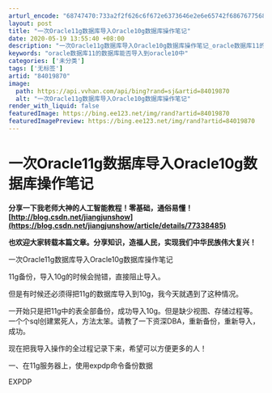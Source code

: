 ```yaml
---
arturl_encode: "68747470:733a2f2f626c6f672e6373646e2e6e65742f68676775686666:2f61727469636c652f64657461696c732f3834303139383730"
layout: post
title: "一次Oracle11g数据库导入Oracle10g数据库操作笔记"
date: 2020-05-19 13:55:40 +08:00
description: "一次Oracle11g数据库导入Oracle10g数据库操作笔记_oracle数据库11的数据库能否"
keywords: "oracle数据库11的数据库能否导入到oracle10中"
categories: ['未分类']
tags: ['无标签']
artid: "84019870"
image:
  path: https://api.vvhan.com/api/bing?rand=sj&artid=84019870
  alt: "一次Oracle11g数据库导入Oracle10g数据库操作笔记"
render_with_liquid: false
featuredImage: https://bing.ee123.net/img/rand?artid=84019870
featuredImagePreview: https://bing.ee123.net/img/rand?artid=84019870
---
```


# 一次Oracle11g数据库导入Oracle10g数据库操作笔记

**分享一下我老师大神的人工智能教程！零基础，通俗易懂！
[http://blog.csdn.net/jiangjunshow](https://blog.csdn.net/jiangjunshow/article/details/77338485)**

**也欢迎大家转载本篇文章。分享知识，造福人民，实现我们中华民族伟大复兴！**

一次Oracle11g数据库导入Oracle10g数据库操作笔记

11g备份，导入10g的时候会抛错，直接阻止导入。

但是有时候还必须得把11g的数据库导入到10g，我今天就遇到了这种情况。

一开始只是把11g中的表全部备份，成功导入10g。但是缺少视图、存储过程等。一个个sql创建累死人，方法太笨。请教了一下资深DBA，重新备份，重新导入，成功。

现在把我导入操作的全过程记录下来，希望可以方便更多的人！

一、在11g服务器上，使用expdp命令备份数据

EXPDP